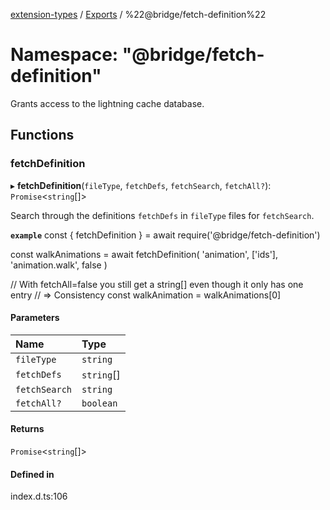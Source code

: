 [extension-types](../README.md) / [Exports](../modules.md) / %22@bridge/fetch-definition%22

# Namespace: "@bridge/fetch-definition"

Grants access to the lightning cache database.

## Functions

### fetchDefinition

▸ **fetchDefinition**(`fileType`, `fetchDefs`, `fetchSearch`, `fetchAll?`): `Promise`<`string`[]\>

Search through the definitions `fetchDefs` in `fileType` files for `fetchSearch`.

**`example`**
const { fetchDefinition } = await require('@bridge/fetch-definition')

const walkAnimations = await fetchDefinition(
	'animation',
	['ids'],
	'animation.walk',
	false
)

// With fetchAll=false you still get a string[] even though it only has one entry
// => Consistency
const walkAnimation = walkAnimations[0]

#### Parameters

| Name | Type |
| :------ | :------ |
| `fileType` | `string` |
| `fetchDefs` | `string`[] |
| `fetchSearch` | `string` |
| `fetchAll?` | `boolean` |

#### Returns

`Promise`<`string`[]\>

#### Defined in

index.d.ts:106
